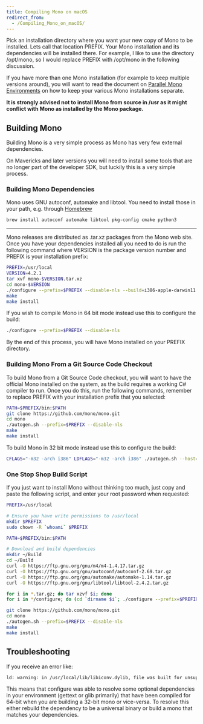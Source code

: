 ```yaml
---
title: Compiling Mono on macOS
redirect_from:
  - /Compiling_Mono_on_macOS/
---
```


Pick an installation directory where you want your new copy of Mono to be installed. Lets call that location PREFIX. Your Mono installation and its dependencies will be installed there. For example, I like to use the directory /opt/mono, so I would replace PREFIX with /opt/mono in the following discussion.

If you have more than one Mono installation (for example to keep multiple versions around), you will want to read the document on [Parallel Mono Environments](/docs/compiling-mono/parallel-mono-environments/) on how to keep your various Mono installations separate.

**It is strongly advised not to install Mono from source in /usr as it might conflict with Mono as installed by the Mono package.**

## Building Mono

Building Mono is a very simple process as Mono has very few external dependencies.

On Mavericks and later versions you will need to install some tools that are no longer part of the developer SDK, but luckily this is a very simple process.

### Building Mono Dependencies

Mono uses GNU autoconf, automake and libtool. You need to install those in your path, e.g. through [Homebrew](https://brew.sh)

``` bash
brew install autoconf automake libtool pkg-config cmake python3
```

------------------------------------------------------------------------

Mono releases are distributed as .tar.xz packages from the Mono web site. Once you have your dependencies installed all you need to do is run the following command where VERSION is the package version number and PREFIX is your installation prefix:

``` bash
PREFIX=/usr/local
VERSION=4.2.1
tar xvf mono-$VERSION.tar.xz
cd mono-$VERSION
./configure --prefix=$PREFIX --disable-nls --build=i386-apple-darwin11.2.0
make
make install
```

If you wish to compile Mono in 64 bit mode instead use this to configure the build:

``` bash
./configure --prefix=$PREFIX --disable-nls
```

By the end of this process, you will have Mono installed on your PREFIX directory.

### Building Mono From a Git Source Code Checkout

To build Mono from a Git Source Code checkout, you will want to have the official Mono installed on the system, as the build requires a working C# compiler to run. Once you do this, run the following commands, remember to replace PREFIX with your installation prefix that you selected:

``` bash
PATH=$PREFIX/bin:$PATH
git clone https://github.com/mono/mono.git
cd mono
./autogen.sh --prefix=$PREFIX --disable-nls
make
make install
```

To build Mono in 32 bit mode instead use this to configure the build:

``` bash
CFLAGS="-m32 -arch i386" LDFLAGS="-m32 -arch i386" ./autogen.sh --host=i386-apple-darwin13.0.0 --build=i386-apple-darwin13.0.0 --prefix=$PREFIX --disable-nls
```

### One Stop Shop Build Script

If you just want to install Mono without thinking too much, just copy and paste the following script, and enter your root password when requested:

``` bash
PREFIX=/usr/local

# Ensure you have write permissions to /usr/local
mkdir $PREFIX
sudo chown -R `whoami` $PREFIX

PATH=$PREFIX/bin:$PATH

# Download and build dependencies
mkdir ~/Build
cd ~/Build
curl -O https://ftp.gnu.org/gnu/m4/m4-1.4.17.tar.gz
curl -O https://ftp.gnu.org/gnu/autoconf/autoconf-2.69.tar.gz
curl -O https://ftp.gnu.org/gnu/automake/automake-1.14.tar.gz
curl -O https://ftp.gnu.org/gnu/libtool/libtool-2.4.2.tar.gz

for i in *.tar.gz; do tar xzvf $i; done
for i in */configure; do (cd `dirname $i`; ./configure --prefix=$PREFIX && make && make install); done

git clone https://github.com/mono/mono.git
cd mono
./autogen.sh --prefix=$PREFIX --disable-nls
make
make install
```

## Troubleshooting

If you receive an error like:

``` bash
ld: warning: in /usr/local/lib/libiconv.dylib, file was built for unsupported file format which is not the architecture being linked (i386)
```

This means that configure was able to resolve some optional dependencies in your environment (gettext or glib primarily) that have been compiled for 64-bit when you are building a 32-bit mono or vice-versa. To resolve this either rebuild the dependency to be a universal binary or build a mono that matches your dependencies.
